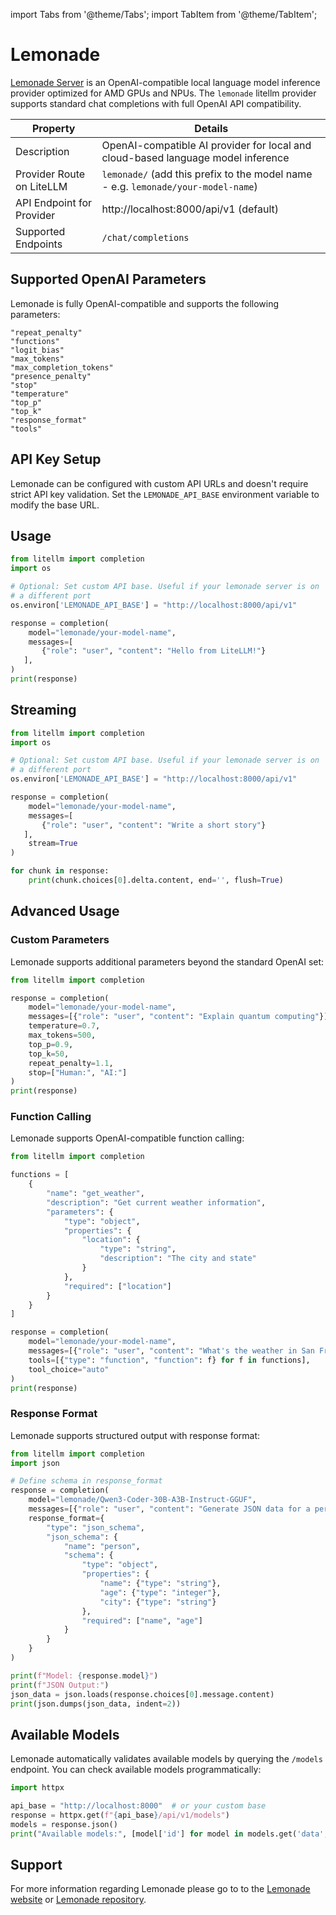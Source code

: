 import Tabs from '@theme/Tabs';
import TabItem from '@theme/TabItem';

# Lemonade

[Lemonade Server](https://lemonade-server.ai/) is an OpenAI-compatible local language model inference provider optimized for AMD GPUs and NPUs. The `lemonade` litellm provider supports standard chat completions with full OpenAI API compatibility.

| Property | Details |
|-------|-------|
| Description | OpenAI-compatible AI provider for local and cloud-based language model inference |
| Provider Route on LiteLLM | `lemonade/` (add this prefix to the model name - e.g. `lemonade/your-model-name`) |
| API Endpoint for Provider | http://localhost:8000/api/v1 (default) |
| Supported Endpoints | `/chat/completions` |

## Supported OpenAI Parameters

Lemonade is fully OpenAI-compatible and supports the following parameters:

```
"repeat_penalty"
"functions"
"logit_bias"
"max_tokens"
"max_completion_tokens"
"presence_penalty"
"stop"
"temperature"
"top_p"
"top_k"
"response_format"
"tools"
```


## API Key Setup

Lemonade can be configured with custom API URLs and doesn't require strict API key validation. Set the `LEMONADE_API_BASE` environment variable to modify the base URL.

## Usage

<Tabs>
<TabItem value="sdk" label="SDK">

```python
from litellm import completion
import os

# Optional: Set custom API base. Useful if your lemonade server is on
# a different port
os.environ['LEMONADE_API_BASE'] = "http://localhost:8000/api/v1"

response = completion(
    model="lemonade/your-model-name",
    messages=[
       {"role": "user", "content": "Hello from LiteLLM!"}
   ],
)
print(response)
```

## Streaming

```python
from litellm import completion
import os

# Optional: Set custom API base. Useful if your lemonade server is on
# a different port
os.environ['LEMONADE_API_BASE'] = "http://localhost:8000/api/v1"

response = completion(
    model="lemonade/your-model-name",
    messages=[
       {"role": "user", "content": "Write a short story"}
   ],
    stream=True
)

for chunk in response:
    print(chunk.choices[0].delta.content, end='', flush=True)
```

## Advanced Usage

### Custom Parameters

Lemonade supports additional parameters beyond the standard OpenAI set:

```python
from litellm import completion

response = completion(
    model="lemonade/your-model-name",
    messages=[{"role": "user", "content": "Explain quantum computing"}],
    temperature=0.7,
    max_tokens=500,
    top_p=0.9,
    top_k=50,
    repeat_penalty=1.1,
    stop=["Human:", "AI:"]
)
print(response)
```

### Function Calling

Lemonade supports OpenAI-compatible function calling:

```python
from litellm import completion

functions = [
    {
        "name": "get_weather",
        "description": "Get current weather information",
        "parameters": {
            "type": "object",
            "properties": {
                "location": {
                    "type": "string",
                    "description": "The city and state"
                }
            },
            "required": ["location"]
        }
    }
]

response = completion(
    model="lemonade/your-model-name",
    messages=[{"role": "user", "content": "What's the weather in San Francisco?"}],
    tools=[{"type": "function", "function": f} for f in functions],
    tool_choice="auto"
)
print(response)
```

### Response Format

Lemonade supports structured output with response format:

```python
from litellm import completion
import json

# Define schema in response_format
response = completion(
    model="lemonade/Qwen3-Coder-30B-A3B-Instruct-GGUF",
    messages=[{"role": "user", "content": "Generate JSON data for a person with their name, age, and city."}],
    response_format={
        "type": "json_schema",
        "json_schema": {
            "name": "person",
            "schema": {
                "type": "object",
                "properties": {
                    "name": {"type": "string"},
                    "age": {"type": "integer"},
                    "city": {"type": "string"}
                },
                "required": ["name", "age"]
            }
        }
    }
)

print(f"Model: {response.model}")
print(f"JSON Output:")
json_data = json.loads(response.choices[0].message.content)
print(json.dumps(json_data, indent=2))
```

## Available Models

Lemonade automatically validates available models by querying the `/models` endpoint. You can check available models programmatically:

```python
import httpx

api_base = "http://localhost:8000"  # or your custom base
response = httpx.get(f"{api_base}/api/v1/models")
models = response.json()
print("Available models:", [model['id'] for model in models.get('data', [])])
```

## Support

For more information regarding Lemonade please go to to the [Lemonade website](https://lemonade-server.ai/) or [Lemonade repository](https://github.com/lemonade-sdk/lemonade).

</TabItem>
</Tabs>

